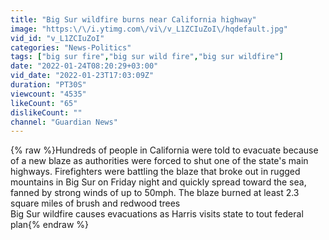 ```yaml
---
title: "Big Sur wildfire burns near California highway"
image: "https:\/\/i.ytimg.com\/vi\/v_L1ZCIuZoI\/hqdefault.jpg"
vid_id: "v_L1ZCIuZoI"
categories: "News-Politics"
tags: ["big sur fire","big sur wild fire","big sur wildfire"]
date: "2022-01-24T08:20:29+03:00"
vid_date: "2022-01-23T17:03:09Z"
duration: "PT30S"
viewcount: "4535"
likeCount: "65"
dislikeCount: ""
channel: "Guardian News"
---
```

{% raw %}Hundreds of people in California were told to evacuate because of a new blaze as authorities were forced to shut one of the state's main highways. Firefighters were battling the blaze that broke out in rugged mountains in Big Sur on Friday night and quickly spread toward the sea, fanned by strong winds of up to 50mph. The blaze burned at least 2.3 square miles of brush and redwood trees <br />Big Sur wildfire causes evacuations as Harris visits state to tout federal plan{% endraw %}
